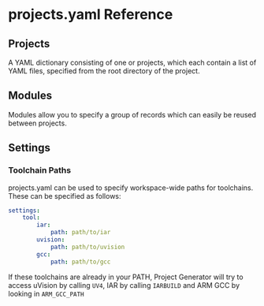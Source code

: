 # projects.yaml Reference

## Projects

A YAML dictionary consisting of one or projects, which each contain a list of YAML files, specified from the root directory of the project.

## Modules

Modules allow you to specify a group of records which can easily be reused between projects.

## Settings

### Toolchain Paths

projects.yaml can be used to specify workspace-wide paths for toolchains. These can be specified as follows:

```yaml
settings:
    tool:
        iar:
            path: path/to/iar
        uvision:
            path: path/to/uvision
        gcc:
            path: path/to/gcc
```

If these toolchains are already in your PATH, Project Generator will try to access uVision by calling `UV4`, IAR by calling `IARBUILD` and ARM GCC by looking in `ARM_GCC_PATH`

